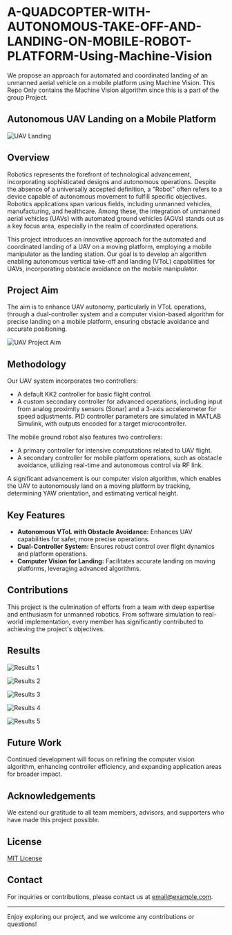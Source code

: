 # A-QUADCOPTER-WITH-AUTONOMOUS-TAKE-OFF-AND-LANDING-ON-MOBILE-ROBOT-PLATFORM-Using-Machine-Vision

We propose an approach for automated and coordinated landing of an unmanned aerial vehicle on a mobile platform using Machine Vision. This Repo Only contains the Machine Vision algorithm since this is a part of the group Project. 

## Autonomous UAV Landing on a Mobile Platform

![UAV Landing](https://github.com/Kavi91/A-QUADCOPTER-WITH-AUTONOMOUS-TAKE-OFF-AND-LANDING-ON-MOBILE-ROBOT-PLATFORM-Using-Machine-Vision/assets/153508129/edb1f2a6-bcdd-4e26-96b2-b9d2d3d23f76)

## Overview

Robotics represents the forefront of technological advancement, incorporating sophisticated designs and autonomous operations. Despite the absence of a universally accepted definition, a "Robot" often refers to a device capable of autonomous movement to fulfill specific objectives. Robotics applications span various fields, including unmanned vehicles, manufacturing, and healthcare. Among these, the integration of unmanned aerial vehicles (UAVs) with automated ground vehicles (AGVs) stands out as a key focus area, especially in the realm of coordinated operations.

This project introduces an innovative approach for the automated and coordinated landing of a UAV on a moving platform, employing a mobile manipulator as the landing station. Our goal is to develop an algorithm enabling autonomous vertical take-off and landing (VToL) capabilities for UAVs, incorporating obstacle avoidance on the mobile manipulator.

## Project Aim

The aim is to enhance UAV autonomy, particularly in VToL operations, through a dual-controller system and a computer vision-based algorithm for precise landing on a mobile platform, ensuring obstacle avoidance and accurate positioning.

![UAV Project Aim](https://github.com/Kavi91/A-QUADCOPTER-WITH-AUTONOMOUS-TAKE-OFF-AND-LANDING-ON-MOBILE-ROBOT-PLATFORM-Using-Machine-Vision/assets/153508129/92c9d304-ddf2-4afe-a958-ab47ff9ab2d5)

## Methodology

Our UAV system incorporates two controllers:
- A default KK2 controller for basic flight control.
- A custom secondary controller for advanced operations, including input from analog proximity sensors (Sonar) and a 3-axis accelerometer for speed adjustments. PID controller parameters are simulated in MATLAB Simulink, with outputs encoded for a target microcontroller.

The mobile ground robot also features two controllers:
- A primary controller for intensive computations related to UAV flight.
- A secondary controller for mobile platform operations, such as obstacle avoidance, utilizing real-time and autonomous control via RF link.

A significant advancement is our computer vision algorithm, which enables the UAV to autonomously land on a moving platform by tracking, determining YAW orientation, and estimating vertical height.

## Key Features

- **Autonomous VToL with Obstacle Avoidance:** Enhances UAV capabilities for safer, more precise operations.
- **Dual-Controller System:** Ensures robust control over flight dynamics and platform operations.
- **Computer Vision for Landing:** Facilitates accurate landing on moving platforms, leveraging advanced algorithms.

## Contributions

This project is the culmination of efforts from a team with deep expertise and enthusiasm for unmanned robotics. From software simulation to real-world implementation, every member has significantly contributed to achieving the project's objectives.

## Results

![Results 1](https://github.com/Kavi91/A-QUADCOPTER-WITH-AUTONOMOUS-TAKE-OFF-AND-LANDING-ON-MOBILE-ROBOT-PLATFORM-Using-Machine-Vision/assets/153508129/9d6f7c53-f03a-4c25-9004-6b2005ed0068)

![Results 2](https://github.com/Kavi91/A-QUADCOPTER-WITH-AUTONOMOUS-TAKE-OFF-AND-LANDING-ON-MOBILE-ROBOT-PLATFORM-Using-Machine-Vision/assets/153508129/cc5c5359-eac9-4b92-b6e1-d7925fd2df6f)

![Results 3](https://github.com/Kavi91/A-QUADCOPTER-WITH-AUTONOMOUS-TAKE-OFF-AND-LANDING-ON-MOBILE-ROBOT-PLATFORM-Using-Machine-Vision/assets/153508129/fc3b5a53-0634-4445-99a3-f0eed0501cd0)

![Results 4](https://github.com/Kavi91/A-QUADCOPTER-WITH-AUTONOMOUS-TAKE-OFF-AND-LANDING-ON-MOBILE-ROBOT-PLATFORM-Using-Machine-Vision/assets/153508129/32c6fab0-c7b1-40fe-b99b-f335c7d135a5)

![Results 5](https://github.com/Kavi91/A-QUADCOPTER-WITH-AUTONOMOUS-TAKE-OFF-AND-LANDING-ON-MOBILE-ROBOT-PLATFORM-Using-Machine-Vision/assets/153508129/d859405b-6d9b-488e-ab1f-efae15c6c601)

## Future Work

Continued development will focus on refining the computer vision algorithm, enhancing controller efficiency, and expanding application areas for broader impact.

## Acknowledgements

We extend our gratitude to all team members, advisors, and supporters who have made this project possible.

## License

[MIT License](LICENSE)

## Contact

For inquiries or contributions, please contact us at [email@example.com](mailto:email@example.com).

---

Enjoy exploring our project, and we welcome any contributions or questions!
